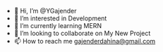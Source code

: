 - 👋 Hi, I’m @YGajender
- 👀 I’m interested in Development
- 🌱 I’m currently learning MERN
- 💞️ I’m looking to collaborate on My New Project
- 📫 How to reach me gajenderdahina@gmail.com 


<!---
YGajender/YGajender is a ✨ special ✨ repository because its `README.md` (this file) appears on your GitHub profile.
You can click the Preview link to take a look at your changes.
--->
